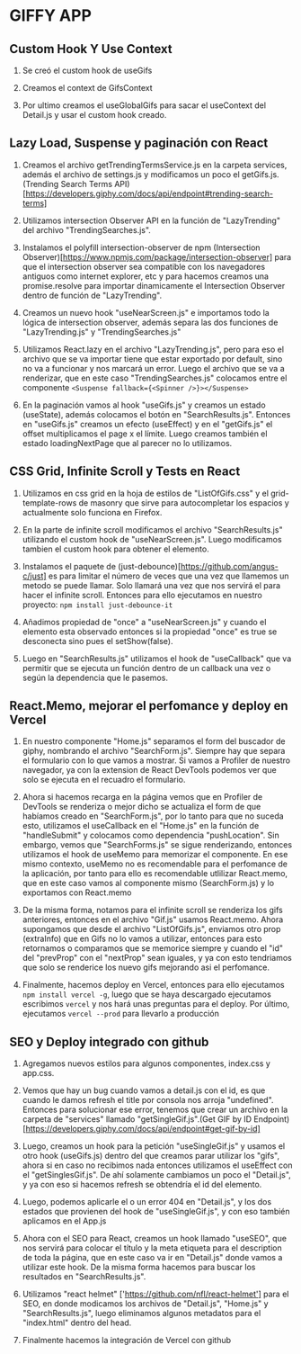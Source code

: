 # GIFFY APP

## Custom Hook Y Use Context

1. Se creó el custom hook de useGifs

2. Creamos el context de GifsContext

3. Por ultimo creamos el useGlobalGifs para sacar el useContext del Detail.js y usar el custom hook creado.

## Lazy Load, Suspense y paginación con React

1. Creamos el archivo getTrendingTermsService.js en la carpeta services, además el archivo de settings.js y modificamos un poco el getGifs.js. (Trending Search Terms API) [https://developers.giphy.com/docs/api/endpoint#trending-search-terms]

2. Utilizamos intersection Observer API en la función de "LazyTrending" del archivo "TrendingSearches.js".

3. Instalamos el polyfill intersection-observer de npm (Intersection Observer)[https://www.npmjs.com/package/intersection-observer] para que el intersection observer sea compatible con los navegadores antiguos como internet explorer, etc y para hacemos creamos una promise.resolve para importar dinamicamente el Intersection Observer dentro de función de "LazyTrending".

4. Creamos un nuevo hook "useNearScreen.js" e importamos todo la lógica de intersection observer, además separa las dos funciones de "LazyTrending.js" y "TrendingSearches.js"

5. Utilizamos React.lazy en el archivo "LazyTrending.js", pero para eso el archivo que se va importar tiene que estar exportado por default, sino no va a funcionar y nos marcará un error. Luego el archivo que se va a renderizar, que en este caso "TrendingSearches.js" colocamos entre el componente `<Suspense fallback={<Spinner />}></Suspense>`

6. En la paginación vamos al hook "useGifs.js" y creamos un estado (useState), además colocamos el botón en "SearchResults.js". Entonces en "useGifs.js" creamos un efecto (useEffect) y en el "getGifs.js" el offset multiplicamos el page x el límite. Luego creamos también el estado loadingNextPage que al parecer no lo utilizamos.

## CSS Grid, Infinite Scroll y Tests en React

1. Utilizamos en css grid en la hoja de estilos de "ListOfGifs.css" y el grid-template-rows de masonry que sirve para autocompletar los espacios y actualmente solo funciona en Firefox.

2. En la parte de infinite scroll modificamos el archivo "SearchResults.js" utilizando el custom hook de "useNearScreen.js". Luego modificamos tambien el custom hook para obtener el elemento.

3. Instalamos el paquete de (just-debounce)[https://github.com/angus-c/just] es para limitar el número de veces que una vez que llamemos un metodo se puede llamar. Solo llamará una vez que nos servirá el para hacer el infinite scroll. Entonces para ello ejecutamos en nuestro proyecto: `npm install just-debounce-it`

4. Añadimos propiedad de "once" a "useNearScreen.js" y cuando el elemento esta observado entonces si la propiedad "once" es true se desconecta sino pues el setShow(false).

5. Luego en "SearchResults.js" utilizamos el hook de "useCallback" que va permitir que se ejecuta un función dentro de un callback una vez o según la dependencia que le pasemos.

## React.Memo, mejorar el perfomance y deploy en Vercel

1. En nuestro componente "Home.js" separamos el form del buscador de giphy, nombrando el archivo "SearchForm.js". Siempre hay que separa el formulario con lo que vamos a mostrar. Si vamos a Profiler de nuestro navegador, ya con la extension de React DevTools podemos ver que solo se ejecuta en el recuadro el formulario.

2. Ahora si hacemos recarga en la página vemos que en Profiler de DevTools se renderiza o mejor dicho se actualiza el form de que habíamos creado en "SearchForm.js", por lo tanto para que no suceda esto, utilizamos el useCallback en el "Home.js" en la función de "handleSubmit" y colocamos como dependencia "pushLocation". Sin embargo, vemos que "SearchForms.js" se sigue renderizando, entonces utilizamos el hook de useMemo para memorizar el componente. En ese mismo contexto, useMemo no es recomendable para el perfomance de la aplicación, por tanto para ello es recomendable utlilizar React.memo, que en este caso vamos al componente mismo (SearchForm.js) y lo exportamos con React.memo

3. De la misma forma, notamos para el infinite scroll se renderiza los gifs anteriores, entonces en el archivo "Gif.js" usamos React.memo. Ahora supongamos que desde el archivo "ListOfGifs.js", enviamos otro prop (extraInfo) que en Gifs no lo vamos a utilizar, entonces para esto retornamos o comparamos que se memorice siempre y cuando el "id" del "prevProp" con el "nextProp" sean iguales, y ya con esto tendriamos que solo se renderice los nuevo gifs mejorando asi el perfomance.

4. Finalmente, hacemos deploy en Vercel, entonces para ello ejecutamos `npm install vercel -g`, luego que se haya descargado ejecutamos escribimos `vercel` y nos hará unas preguntas para el deploy. Por último, ejecutamos `vercel --prod` para llevarlo a producción

## SEO y Deploy integrado con github

1. Agregamos nuevos estilos para algunos componentes, index.css y app.css.

2. Vemos que hay un bug cuando vamos a detail.js con el id, es que cuando le damos refresh el title por consola nos arroja "undefined". Entonces para solucionar ese error, tenemos que crear un archivo en la carpeta de "services" llamado "getSingleGif.js".(Get GIF by ID Endpoint) [https://developers.giphy.com/docs/api/endpoint#get-gif-by-id]

3. Luego, creamos un hook para la petición "useSingleGif.js" y usamos el otro hook (useGifs.js) dentro del que creamos parar utilizar los "gifs", ahora si en caso no recibimos nada entonces utilizamos el useEffect con el "getSinglesGif.js". De ahí solamente cambiamos un poco el "Detail.js", y ya con eso si hacemos refresh se obtendría el id del elemento.

4. Luego, podemos aplicarle el <Spinner /> o un error 404 en "Detail.js", y los dos estados que provienen del hook de "useSingleGif.js", y con eso también aplicamos en el App.js

5. Ahora con el SEO para React, creamos un hook llamado "useSEO", que nos servirá para colocar el título y la meta etiqueta para el description de toda la página, que en este caso va ir en "Detail.js" donde vamos a utilizar este hook. De la misma forma hacemos para buscar los resultados en "SearchResults.js".

6. Utilizamos "react helmet" ['https://github.com/nfl/react-helmet'] para el SEO, en donde modicamos los archivos de "Detail.js", "Home.js" y "SearchResults.js", luego eliminamos algunos metadatos para el "index.html" dentro del head.

7. Finalmente hacemos la integración de Vercel con github
